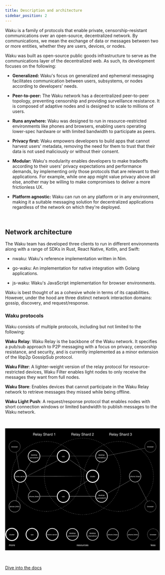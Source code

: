 ```yaml
---
title: Description and architecture
sidebar_position: 2
---
```


Waku is a family of protocols that enable private, censorship-resistant communications over an open-source, decentralized network. By communications, we mean the exchange of data or messages between two or more entities, whether they are users, devices, or nodes.

Waku was built as open-source public goods infrastructure to serve as the communications layer of the decentralized web. As such, its development focuses on the following:

- **Generalized:** Waku's focus on generalized and ephemeral messaging facilitates communication between users, subsystems, or nodes according to developers' needs.

- **Peer-to-peer:** The Waku network has a decentralized peer-to-peer topology, preventing censorship and providing surveillance resistance. It is composed of adaptive nodes and is designed to scale to millions of users.

- **Runs anywhere:** Waku was designed to run in resource-restricted environments like phones and browsers, enabling users operating lower-spec hardware or with limited bandwidth to participate as peers.

- **Privacy first:**  Waku empowers developers to build apps that cannot harvest users' metadata, removing the need for them to trust that their data is not used maliciously or without their consent.

- **Modular:** Waku's modularity enables developers to make tradeoffs according to their users' privacy expectations and performance demands, by implementing only those protocols that are relevant to their applications. For example, while one app might value privacy above all else, another may be willing to make compromises to deliver a more frictionless UX.

- **Platform agnostic:** Waku can run on any platform or in any environment, making it a suitable messaging solution for decentralized applications regardless of the network on which they're deployed.

<br/>

## Network architecture

The Waku team has developed three clients to run in different environments along with a range of SDKs in Rust, React Native, Kotlin, and Swift:

- nwaku: Waku's reference implementation written in Nim.

- go-waku: An implementation for native integration with Golang applications.

- js-waku: Waku's JavaScript implementation for browser environments.

Waku is best thought of as a cohesive whole in terms of its capabilities. However, under the hood are three distinct network interaction domains: gossip, discovery, and request/response.

### Waku protocols

Waku consists of multiple protocols, including but not limited to the following:

**Waku Relay**: Waku Relay is the backbone of the Waku network. It specifies a pub/sub approach to P2P messaging with a focus on privacy, censorship resistance, and security, and is currently implemented as a minor extension of the libp2p GossipSub protocol.

**Waku Filter**: A lighter-weight version of the relay protocol for resource-restricted devices, Waku Filter enables light nodes to only receive the messages they want from full nodes.

**Waku Store**: Enables devices that cannot participate in the Waku Relay network to retrieve messages they missed while being offline.

**Waku Light Push**: A request/response protocol that enables nodes with short connection windows or limited bandwidth to publish messages to the Waku network.


<br/>

![architect](/subpages/architect.png)

<br/>

[Dive into the docs](https://docs.waku.org)
